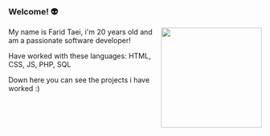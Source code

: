 ### Welcome! 👽
<img align="right" width="200" src="![giovanna-paz-black-cat-4](https://github.com/leviathanbasket/leviathanbasket/assets/148531582/ee01ce96-dcf7-4edb-a448-e3679ac44ee9)" />


My name is Farid Taei, i'm 20 years old and am a passionate software developer!

Have worked with these languages: HTML, CSS, JS, PHP, SQL

Down here you can see the projects i have worked :) 
